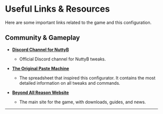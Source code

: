 # Useful Links & Resources

Here are some important links related to the game and this configuration.

## Community & Gameplay

*   **[Discord Channel for NuttyB](https://discord.com/channels/549281623154229250/1168959237641216131)**
    *   Official Discord channel for NuttyB tweaks.

*   **[The Original Paste Machine](https://docs.google.com/spreadsheets/d/1QSVsuAAMhBrhiZdTihVfSCwPzbbZWDLCtXWP23CU0ko/edit#gid=0)**
    *   The spreadsheet that inspired this configurator. It contains the most detailed information on all tweaks and commands.

*   **[Beyond All Reason Website](https://www.beyondallreason.info/)**
    *   The main site for the game, with downloads, guides, and news.

---

